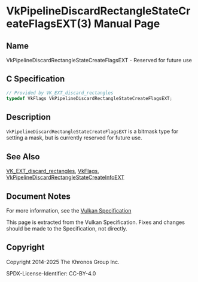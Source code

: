 # VkPipelineDiscardRectangleStateCreateFlagsEXT(3) Manual Page

## Name

VkPipelineDiscardRectangleStateCreateFlagsEXT - Reserved for future use



## [](#_c_specification)C Specification

```c++
// Provided by VK_EXT_discard_rectangles
typedef VkFlags VkPipelineDiscardRectangleStateCreateFlagsEXT;
```

## [](#_description)Description

`VkPipelineDiscardRectangleStateCreateFlagsEXT` is a bitmask type for setting a mask, but is currently reserved for future use.

## [](#_see_also)See Also

[VK\_EXT\_discard\_rectangles](https://registry.khronos.org/vulkan/specs/latest/man/html/VK_EXT_discard_rectangles.html), [VkFlags](https://registry.khronos.org/vulkan/specs/latest/man/html/VkFlags.html), [VkPipelineDiscardRectangleStateCreateInfoEXT](https://registry.khronos.org/vulkan/specs/latest/man/html/VkPipelineDiscardRectangleStateCreateInfoEXT.html)

## [](#_document_notes)Document Notes

For more information, see the [Vulkan Specification](https://registry.khronos.org/vulkan/specs/latest/html/vkspec.html#VkPipelineDiscardRectangleStateCreateFlagsEXT)

This page is extracted from the Vulkan Specification. Fixes and changes should be made to the Specification, not directly.

## [](#_copyright)Copyright

Copyright 2014-2025 The Khronos Group Inc.

SPDX-License-Identifier: CC-BY-4.0